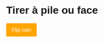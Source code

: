 <style>
body {
  font-family: 'Ubuntu', sans-serif;
}

#coin {
   
}

#button {
  background:orange;
  color:#fff;
  padding:10px 15px;
  border-radius:2px;
  display:inline-block;
  transition:0.5s;
  cursor:pointer;
  &:hover {
    opacity:0.5;
  }
}


.animate-coin {
  animation: flip 1.4s 1;
  border-radius:50%;
}

@keyframes flip {
  0% {
    transform: scale3d(1,1,1) rotateX(0deg);
    box-shadow: 0 2px 4px rgba(0,0,0,.3);
  }
  50% {
    transform: scale3d(2,2,2) rotateX(3600deg);
    box-shadow: 0 20px 40px rgba(0,0,0,.8);
  }
  100% {
    transform: scale3d(1,1,1) rotateX(7200deg);
    box-shadow: 0 2px 4px rgba(0,0,0,.3);
  }
}


</style>

<script>

/* Au clic sur le bouton on lance l'animation */
function coinToss() {
  
  var coin = document.getElementById('coin');
  var result = document.getElementById('result');
  
  /* Nombre aléatoire entre 0 et 1  */
  var x = Math.floor(Math.random() * 2);
  
  /* Si c'est 0 ou si c'est 1 */
  if (x === 0) {
    coin.innerHTML = '<img class="heads animate-coin" src="https://upload.wikimedia.org/wikipedia/en/5/52/British_fifty_pence_coin_2015_obverse.png"/>';
    
    result.innerHTML = "<p>C'est face !</p>";
  } else {
    coin.innerHTML = '<img class="tails animate-coin" src="https://upload.wikimedia.org/wikipedia/en/d/d8/British_fifty_pence_coin_2015_reverse.png"/>';
    result.innerHTML = "<p>C'est pile !</p>";
  }

}
</script>


<h1>Tirer à pile ou face</h1>

<div id='coin'></div>
<div id='result'></div>
<div id='button' onclick="coinToss()">Flip coin</div>

